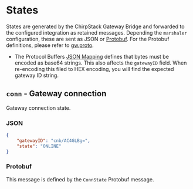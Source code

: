 # States

States are generated by the ChirpStack Gateway Bridge and forwarded to the configured
integration as retained messages. Depending the `marshaler` configuration, these
are sent as JSON or [Protobuf](https://developers.google.com/protocol-buffers/). For the Protobuf
definitions, please refer to [gw.proto](https://github.com/brocaar/chirpstack-api/blob/master/protobuf/gw/gw.proto).

* The Protocol Buffers [JSON Mapping](https://developers.google.com/protocol-buffers/docs/proto3#json)
  defines that bytes must be encoded as base64 strings. This also affects the `gatewayID` field.
  When re-encoding this filed to HEX encoding, you will find the expected gateway ID string.

## `conn` - Gateway connection

Gateway connection state.

### JSON

```json
{
    "gatewayID": "cnb/AC4GLBg=",
    "state": "ONLINE"
}
```

### Protobuf

This message is defined by the `ConnState` Protobuf message.
